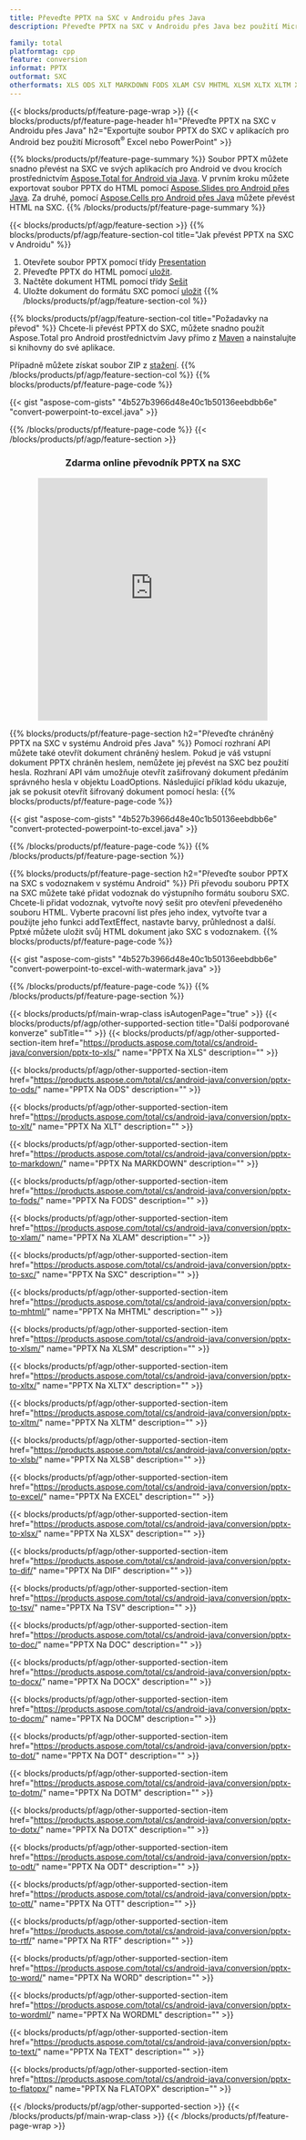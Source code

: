 ```yaml
---
title: Převeďte PPTX na SXC v Androidu přes Java
description: Převeďte PPTX na SXC v Androidu přes Java bez použití Microsoft Excel nebo PowerPoint

family: total
platformtag: cpp
feature: conversion
informat: PPTX
outformat: SXC
otherformats: XLS ODS XLT MARKDOWN FODS XLAM CSV MHTML XLSM XLTX XLTM XLSB EXCEL XLSX DIF TSV DOC DOCX DOCM DOT DOTM DOTX ODT OTT RTF WORD WORDML TEXT FLATOPX
---
```

{{< blocks/products/pf/feature-page-wrap >}}
{{< blocks/products/pf/feature-page-header h1="Převeďte PPTX na SXC v Androidu přes Java" h2="Exportujte soubor PPTX do SXC v aplikacích pro Android bez použití Microsoft<sup>&reg;</sup> Excel nebo PowerPoint" >}}

{{% blocks/products/pf/feature-page-summary %}}
Soubor PPTX můžete snadno převést na SXC ve svých aplikacích pro Android ve dvou krocích prostřednictvím [Aspose.Total for Android via Java](https://products.aspose.com/total/android-java/). V prvním kroku můžete exportovat soubor PPTX do HTML pomocí [Aspose.Slides pro Android přes Java](https://products.aspose.com/slides/android-java/). Za druhé, pomocí [Aspose.Cells pro Android přes Java](https://products.aspose.com/cells/android-java/) můžete převést HTML na SXC. 
{{% /blocks/products/pf/feature-page-summary  %}}

{{< blocks/products/pf/agp/feature-section >}}
{{% blocks/products/pf/agp/feature-section-col title="Jak převést PPTX na SXC v Androidu" %}}
1. Otevřete soubor PPTX pomocí třídy [Presentation](https://reference.aspose.com/slides/java/com.aspose.slides/Presentation)
2. Převeďte PPTX do HTML pomocí [uložit](https://reference.aspose.com/slides/java/com.aspose.slides/Presentation#save-java.lang.String-int-com.aspose.slides.ISaveOptions-).
3. Načtěte dokument HTML pomocí třídy [Sešit](https://reference.aspose.com/cells/java/com.aspose.cells/Workbook)
4. Uložte dokument do formátu SXC pomocí [uložit](https://reference.aspose.com/cells/java/com.aspose.cells/)
{{% /blocks/products/pf/agp/feature-section-col %}}

{{% blocks/products/pf/agp/feature-section-col title="Požadavky na převod" %}}
Chcete-li převést PPTX do SXC, můžete snadno použít Aspose.Total pro Android prostřednictvím Javy přímo z [Maven](https://releases.aspose.com/total/java/) a nainstalujte si knihovny do své aplikace.

Případně můžete získat soubor ZIP z [stažení](https://releases.aspose.comtotal/androidjava).
{{% /blocks/products/pf/agp/feature-section-col %}}
{{% blocks/products/pf/feature-page-code %}}

{{< gist "aspose-com-gists" "4b527b3966d48e40c1b50136eebdbb6e" "convert-powerpoint-to-excel.java" >}}



{{% /blocks/products/pf/feature-page-code %}}
{{< /blocks/products/pf/agp/feature-section >}}
<div class="container-fluid agp-content bg-white aboutfile box-1 vh100 section nopbtm">
<div class=container>
<div class=row>
<div class="demobox tc col-md-12 padding-0" align="center">

<h3>Zdarma online převodník PPTX na SXC</h3>

<iframe style="border: none; height: 426px;" scrolling="no" src="https://total-conversion-app-65z5r2lp.qa.k8s.dynabic.com/?to=sxc&from=pptx" id="child-iframe" width="80%"></iframe>

</div></div>
</div></div>

{{% blocks/products/pf/feature-page-section  h2="Převeďte chráněný PPTX na SXC v systému Android přes Java" %}}
Pomocí rozhraní API můžete také otevřít dokument chráněný heslem. Pokud je váš vstupní dokument PPTX chráněn heslem, nemůžete jej převést na SXC bez použití hesla. Rozhraní API vám umožňuje otevřít zašifrovaný dokument předáním správného hesla v objektu LoadOptions. Následující příklad kódu ukazuje, jak se pokusit otevřít šifrovaný dokument pomocí hesla:
{{% blocks/products/pf/feature-page-code %}}

{{< gist "aspose-com-gists" "4b527b3966d48e40c1b50136eebdbb6e" "convert-protected-powerpoint-to-excel.java" >}}

{{% /blocks/products/pf/feature-page-code  %}}
{{% /blocks/products/pf/feature-page-section %}}

{{% blocks/products/pf/feature-page-section  h2="Převeďte soubor PPTX na SXC s vodoznakem v systému Android" %}}
Při převodu souboru PPTX na SXC můžete také přidat vodoznak do výstupního formátu souboru SXC. Chcete-li přidat vodoznak, vytvořte nový sešit pro otevření převedeného souboru HTML. Vyberte pracovní list přes jeho index, vytvořte tvar a použijte jeho funkci addTextEffect, nastavte barvy, průhlednost a další. Pptxé můžete uložit svůj HTML dokument jako SXC s vodoznakem.
{{% blocks/products/pf/feature-page-code %}}

{{< gist "aspose-com-gists" "4b527b3966d48e40c1b50136eebdbb6e" "convert-powerpoint-to-excel-with-watermark.java" >}}

{{% /blocks/products/pf/feature-page-code  %}}
{{% /blocks/products/pf/feature-page-section %}}

{{< blocks/products/pf/main-wrap-class isAutogenPage="true" >}}
{{< blocks/products/pf/agp/other-supported-section title="Další podporované konverze" subTitle="" >}}
{{< blocks/products/pf/agp/other-supported-section-item href="https://products.aspose.com/total/cs/android-java/conversion/pptx-to-xls/" name="PPTX Na XLS" description="" >}}

{{< blocks/products/pf/agp/other-supported-section-item href="https://products.aspose.com/total/cs/android-java/conversion/pptx-to-ods/" name="PPTX Na ODS" description="" >}}

{{< blocks/products/pf/agp/other-supported-section-item href="https://products.aspose.com/total/cs/android-java/conversion/pptx-to-xlt/" name="PPTX Na XLT" description="" >}}

{{< blocks/products/pf/agp/other-supported-section-item href="https://products.aspose.com/total/cs/android-java/conversion/pptx-to-markdown/" name="PPTX Na MARKDOWN" description="" >}}

{{< blocks/products/pf/agp/other-supported-section-item href="https://products.aspose.com/total/cs/android-java/conversion/pptx-to-fods/" name="PPTX Na FODS" description="" >}}

{{< blocks/products/pf/agp/other-supported-section-item href="https://products.aspose.com/total/cs/android-java/conversion/pptx-to-xlam/" name="PPTX Na XLAM" description="" >}}

{{< blocks/products/pf/agp/other-supported-section-item href="https://products.aspose.com/total/cs/android-java/conversion/pptx-to-sxc/" name="PPTX Na SXC" description="" >}}

{{< blocks/products/pf/agp/other-supported-section-item href="https://products.aspose.com/total/cs/android-java/conversion/pptx-to-mhtml/" name="PPTX Na MHTML" description="" >}}

{{< blocks/products/pf/agp/other-supported-section-item href="https://products.aspose.com/total/cs/android-java/conversion/pptx-to-xlsm/" name="PPTX Na XLSM" description="" >}}

{{< blocks/products/pf/agp/other-supported-section-item href="https://products.aspose.com/total/cs/android-java/conversion/pptx-to-xltx/" name="PPTX Na XLTX" description="" >}}

{{< blocks/products/pf/agp/other-supported-section-item href="https://products.aspose.com/total/cs/android-java/conversion/pptx-to-xltm/" name="PPTX Na XLTM" description="" >}}

{{< blocks/products/pf/agp/other-supported-section-item href="https://products.aspose.com/total/cs/android-java/conversion/pptx-to-xlsb/" name="PPTX Na XLSB" description="" >}}

{{< blocks/products/pf/agp/other-supported-section-item href="https://products.aspose.com/total/cs/android-java/conversion/pptx-to-excel/" name="PPTX Na EXCEL" description="" >}}

{{< blocks/products/pf/agp/other-supported-section-item href="https://products.aspose.com/total/cs/android-java/conversion/pptx-to-xlsx/" name="PPTX Na XLSX" description="" >}}

{{< blocks/products/pf/agp/other-supported-section-item href="https://products.aspose.com/total/cs/android-java/conversion/pptx-to-dif/" name="PPTX Na DIF" description="" >}}

{{< blocks/products/pf/agp/other-supported-section-item href="https://products.aspose.com/total/cs/android-java/conversion/pptx-to-tsv/" name="PPTX Na TSV" description="" >}}

{{< blocks/products/pf/agp/other-supported-section-item href="https://products.aspose.com/total/cs/android-java/conversion/pptx-to-doc/" name="PPTX Na DOC" description="" >}}

{{< blocks/products/pf/agp/other-supported-section-item href="https://products.aspose.com/total/cs/android-java/conversion/pptx-to-docx/" name="PPTX Na DOCX" description="" >}}

{{< blocks/products/pf/agp/other-supported-section-item href="https://products.aspose.com/total/cs/android-java/conversion/pptx-to-docm/" name="PPTX Na DOCM" description="" >}}

{{< blocks/products/pf/agp/other-supported-section-item href="https://products.aspose.com/total/cs/android-java/conversion/pptx-to-dot/" name="PPTX Na DOT" description="" >}}

{{< blocks/products/pf/agp/other-supported-section-item href="https://products.aspose.com/total/cs/android-java/conversion/pptx-to-dotm/" name="PPTX Na DOTM" description="" >}}

{{< blocks/products/pf/agp/other-supported-section-item href="https://products.aspose.com/total/cs/android-java/conversion/pptx-to-dotx/" name="PPTX Na DOTX" description="" >}}

{{< blocks/products/pf/agp/other-supported-section-item href="https://products.aspose.com/total/cs/android-java/conversion/pptx-to-odt/" name="PPTX Na ODT" description="" >}}

{{< blocks/products/pf/agp/other-supported-section-item href="https://products.aspose.com/total/cs/android-java/conversion/pptx-to-ott/" name="PPTX Na OTT" description="" >}}

{{< blocks/products/pf/agp/other-supported-section-item href="https://products.aspose.com/total/cs/android-java/conversion/pptx-to-rtf/" name="PPTX Na RTF" description="" >}}

{{< blocks/products/pf/agp/other-supported-section-item href="https://products.aspose.com/total/cs/android-java/conversion/pptx-to-word/" name="PPTX Na WORD" description="" >}}

{{< blocks/products/pf/agp/other-supported-section-item href="https://products.aspose.com/total/cs/android-java/conversion/pptx-to-wordml/" name="PPTX Na WORDML" description="" >}}

{{< blocks/products/pf/agp/other-supported-section-item href="https://products.aspose.com/total/cs/android-java/conversion/pptx-to-text/" name="PPTX Na TEXT" description="" >}}

{{< blocks/products/pf/agp/other-supported-section-item href="https://products.aspose.com/total/cs/android-java/conversion/pptx-to-flatopx/" name="PPTX Na FLATOPX" description="" >}}


{{< /blocks/products/pf/agp/other-supported-section >}}
{{< /blocks/products/pf/main-wrap-class >}}
{{< /blocks/products/pf/feature-page-wrap >}}
